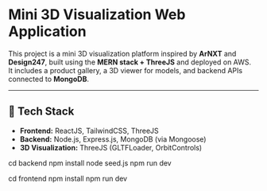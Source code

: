 # Mini 3D Visualization Web Application

This project is a mini 3D visualization platform inspired by **ArNXT** and **Design247**, built using the **MERN stack + ThreeJS** and deployed on AWS.  
It includes a product gallery, a 3D viewer for models, and backend APIs connected to **MongoDB**.

---

## 🚀 Tech Stack
- **Frontend:** ReactJS, TailwindCSS, ThreeJS
- **Backend:** Node.js, Express.js, MongoDB (via Mongoose)
- **3D Visualization:** ThreeJS (GLTFLoader, OrbitControls)

cd backend
npm install
node seed.js
npm run dev


cd frontend
npm install
npm run dev
